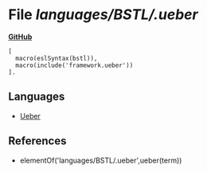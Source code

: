 # File _languages/BSTL/.ueber_
**[GitHub](https://github.com/softlang/yas/blob/master/languages/BSTL/.ueber)**
```
[
  macro(eslSyntax(bstl)),
  macro(include('framework.ueber'))
].
```

## Languages
* [Ueber](../languages/Ueber.md)

## References
* elementOf('languages/BSTL/.ueber',ueber(term))
